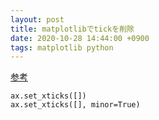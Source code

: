 ```yaml
---
layout: post
title: matplotlibでtickを削除
date: 2020-10-28 14:44:00 +0900
tags: matplotlib python
---
```




[参考][so]

```
ax.set_xticks([])
ax.set_xticks([], minor=True)
```


[so]: https://stackoverflow.com/questions/12998430/remove-xticks-in-a-matplotlib-plot
